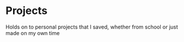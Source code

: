 # Projects
Holds on to personal projects that I saved, whether from school or just made on my own time
